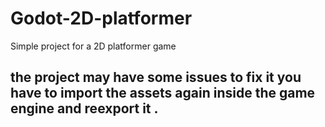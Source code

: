 # Godot-2D-platformer
Simple  project for a 2D platformer game
##  the project may have some issues to fix it you have to import the assets again inside the game engine and reexport it . 
